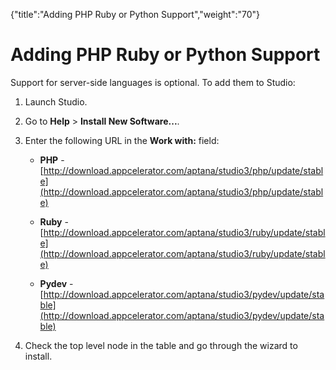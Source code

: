 {"title":"Adding PHP Ruby or Python Support","weight":"70"} 

# Adding PHP Ruby or Python Support

Support for server-side languages is optional. To add them to Studio:

1.  Launch Studio.
    
2.  Go to **Help** > **Install New Software...**.
    
3.  Enter the following URL in the **Work with:** field:
    
    *   **PHP** - [http://download.appcelerator.com/aptana/studio3/php/update/stable](http://download.appcelerator.com/aptana/studio3/php/update/stable)
        
    *   **Ruby** - [http://download.appcelerator.com/aptana/studio3/ruby/update/stable](http://download.appcelerator.com/aptana/studio3/ruby/update/stable)
        
    *   **Pydev** - [http://download.appcelerator.com/aptana/studio3/pydev/update/stable](http://download.appcelerator.com/aptana/studio3/pydev/update/stable)
        
4.  Check the top level node in the table and go through the wizard to install.